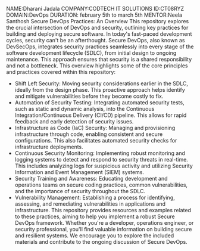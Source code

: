 NAME:Dharani Jadala
COMPANY:CODTECH IT SOLUTIONS
ID:CT08RYZ
DOMAIN:DevOps
DURATION: february 5th to march 5th
MENTOR:Neela Santhosh
Secure DevOps Practices: An Overview
This repository explores the crucial intersection of DevOps and security, outlining key practices for building and deploying secure software.  In today's fast-paced development cycles, security can't be an afterthought.  Secure DevOps, also known as DevSecOps, integrates security practices seamlessly into every stage of the software development lifecycle (SDLC), from initial design to ongoing maintenance.  This approach ensures that security is a shared responsibility and not a bottleneck.
This overview highlights some of the core principles and practices covered within this repository:
 * Shift Left Security:  Moving security considerations earlier in the SDLC, ideally from the design phase. This proactive approach helps identify and mitigate vulnerabilities before they become costly to fix.
 * Automation of Security Testing: Integrating automated security tests, such as static and dynamic analysis, into the Continuous Integration/Continuous Delivery (CI/CD) pipeline. This allows for rapid feedback and early detection of security issues.
 * Infrastructure as Code (IaC) Security: Managing and provisioning infrastructure through code, enabling consistent and secure configurations.  This also facilitates automated security checks for infrastructure deployments.
 * Continuous Security Monitoring: Implementing robust monitoring and logging systems to detect and respond to security threats in real-time.  This includes analyzing logs for suspicious activity and utilizing Security Information and Event Management (SIEM) systems.
 * Security Training and Awareness:  Educating development and operations teams on secure coding practices, common vulnerabilities, and the importance of security throughout the SDLC.
 * Vulnerability Management:  Establishing a process for identifying, assessing, and remediating vulnerabilities in applications and infrastructure.
This repository provides resources and examples related to these practices, aiming to help you implement a robust Secure DevOps framework.  Whether you're a developer, operations engineer, or security professional, you'll find valuable information on building secure and resilient systems.  We encourage you to explore the included materials and contribute to the ongoing discussion of Secure DevOps.
